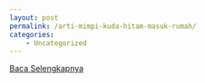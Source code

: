 ```yaml
---
layout: post
permalink: /arti-mimpi-kuda-hitam-masuk-rumah/
categories:
    - Uncategorized
---
```


[Baca Selengkapnya](/10)